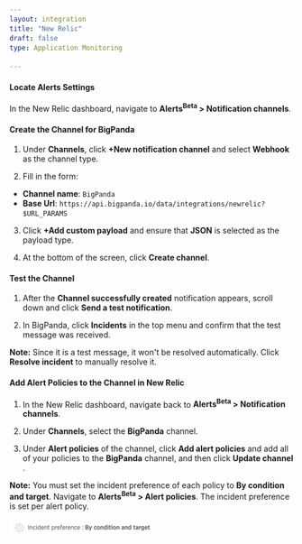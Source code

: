 ```yaml
---
layout: integration 
title: "New Relic"
draft: false
type: Application Monitoring

---
```


<!--*Note: If you wish to forward alerts from both New Relic legacy and Alerts<sup>Beta</sup>, use a separate integration for each*-->

#### Locate Alerts Settings
In the New Relic dashboard, navigate to **Alerts<sup>Beta</sup> &gt; Notification channels**.

<!-- section-separator -->

#### Create the Channel for BigPanda

1. Under **Channels**, click **+New notification channel** and select **Webhook** as the channel type.
 
2. Fill in the form:

  * **Channel name**: `BigPanda`
  * **Base Url**: `https://api.bigpanda.io/data/integrations/newrelic?$URL_PARAMS`

3. Click **+Add custom payload** and ensure that **JSON** is selected as the payload type.

4. At the bottom of the screen, click **Create channel**.

<!-- section-separator -->

#### Test the Channel

1. After the **Channel successfully created** notification appears, scroll down and click **Send a test notification**.

2. In BigPanda, click **Incidents** in the top menu and confirm that the test message was received. 

**Note:** Since it is a test message, it won't be resolved automatically. Click **Resolve incident** to manually resolve it.

<!-- section-separator -->

#### Add Alert Policies to the Channel in New Relic

1. In the New Relic dashboard, navigate back to **Alerts<sup>Beta</sup> &gt; Notification channels**.

2. Under **Channels**, select the **BigPanda** channel.

3. Under **Alert policies** of the channel, click **Add alert policies** and add all of your policies to the **BigPanda** channel, and then click **Update channel** .

**Note:** You must set the incident preference of each policy to **By condition and target**. Navigate to **Alerts<sup>Beta</sup> &gt; Alert policies**. The incident preference is set per alert policy.

![media/NewRelicIncidentPreference.png](/media/NewRelicIncidentPreference.png)

